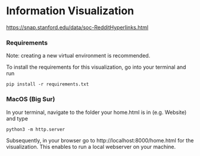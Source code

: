 # Information Visualization

https://snap.stanford.edu/data/soc-RedditHyperlinks.html


### Requirements
Note: creating a new virtual environment is recommended.

To install the requirements for this visualization, go into your terminal and run

```
pip install -r requirements.txt 
```

### MacOS (Big Sur)

In your terminal, navigate to the folder your home.html is in (e.g. Website) and type 

```
python3 -m http.server
```

Subsequently, in your browser go to http://localhost:8000/home.html for the visualization. This enables to run a local webserver on your machine.
